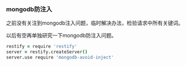 ### mongodb防注入

之前没有关注到mongodb注入问题，临时解决办法，检验请求中所有关键词。

以后有空再单独研究一下mongodb防注入问题。

``` coffee
restify = require 'restify'
server = restify.createServer()
server.use require 'mongodb-avoid-inject'
```


